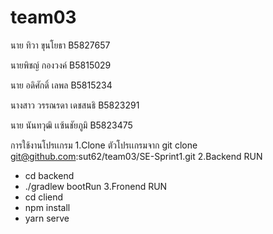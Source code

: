 # team03
นาย ทิวา  ขุนโยธา B5827657

นายพิชญ์ กองวงค์ B5815029

นาย อดิศักดิ์  เลพล B5815234

นางสาว วรรณรดา เดชสนธิ B5823291

นาย นันทวุฒิ เเซ้นชัยภูมิ B5823475

การใช้งานโปรเเกรม
1.Clone ตัวโปรเเกรมจาก git clone git@github.com:sut62/team03/SE-Sprint1.git
2.Backend RUN
- cd backend
- ./gradlew bootRun
3.Fronend RUN
- cd cliend
- npm install
- yarn serve

